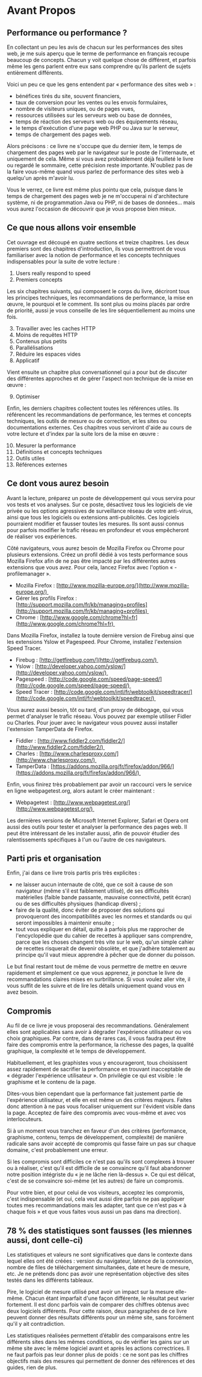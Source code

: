 Avant Propos
==========

Performance ou performance ?
---------------------------------------------

En collectant un peu les avis de chacun sur les performances des sites
web, je me suis aperçu que le terme de performance en français recoupe
beaucoup de concepts. Chacun y voit quelque chose de différent, et
parfois même les gens parlent entre eux sans comprendre qu'ils parlent
de sujets entièrement différents.

Voici un peu ce que les gens entendent par « performance des sites web » :

-   bénéfices tirés du site, souvent financiers,
-   taux de conversion pour les ventes ou les envois formulaires,
-   nombre de visiteurs uniques, ou de pages vues,
-   ressources utilisées sur les serveurs web ou base de données,
-   temps de réaction des serveurs web ou des équipements réseau,
-   le temps d'exécution d'une page web PHP ou Java sur le serveur,
-   temps de chargement des pages web.

Alors précisons : ce livre ne s'occupe que du dernier item, le temps de
chargement des pages web par le navigateur sur le poste de l'internaute,
et uniquement de cela. Même si vous avez probablement déjà feuilleté le
livre ou regardé le sommaire, cette précision reste importante.
N'oubliez pas de la faire vous-même quand vous parlez de performance des
sites web à quelqu'un après m'avoir lu.

Vous le verrez, ce livre est même plus pointu que cela, puisque dans le
temps de chargement des pages web je ne m'occuperai ni d'architecture
système, ni de programmation Java ou PHP, ni de bases de données... mais
vous aurez l'occasion de découvrir que je vous propose bien mieux.

Ce que nous allons voir ensemble
-------------------------------------------------

Cet ouvrage est découpé en quatre sections et treize chapitres. Les deux
premiers sont des chapitres d'introduction, ils vous permettront de vous
familiariser avec la notion de performance et les concepts techniques
indispensables pour la suite de votre lecture :

1. Users really respond to speed
2. Premiers concepts

Les six chapitres suivants, qui composent le corps du livre, décriront 
tous les principes techniques, les recommandations de performance, 
la mise en œuvre, le pourquoi et le comment. Ils sont plus ou moins placés par 
ordre de priorité, aussi je vous conseille de les lire séquentiellement 
au moins une fois.

3. Travailler avec les caches HTTP
4. Moins de requêtes HTTP
5. Contenus plus petits
6. Parallélisations 
7. Réduire les espaces vides
8. Applicatif

Vient ensuite un chapitre plus conversationnel qui a pour but de
discuter des différentes approches et de gérer l'aspect non technique de
la mise en œuvre :

9. Optimiser  

Enfin, les derniers chapitres collectent toutes les références utiles.
Ils référencent les recommandations de performance, les termes et
concepts techniques, les outils de mesure ou de correction, et les sites
ou documentations externes. Ces chapitres vous serviront d'aide au cours
de votre lecture et d'index par la suite lors de la mise en œuvre :

10. Mesurer la performance
11. Définitions et concepts techniques
12. Outils utiles
13. Références externes

Ce dont vous aurez besoin
--------------------------------

Avant la lecture, préparez un poste de développement qui vous servira
pour vos tests et vos analyses. Sur ce poste, désactivez tous les
logiciels de vie privée ou les options agressives de surveillance réseau
de votre anti-virus, ainsi que tous les logiciels ou extensions
anti-publicités. Ces logiciels pourraient modifier et fausser toutes les
mesures. Ils sont aussi connus pour parfois modifier le trafic réseau en
profondeur et vous empêcheront de réaliser vos expériences.

Côté navigateurs, vous aurez besoin de Mozilla Firefox ou Chrome pour
plusieurs extensions. Créez un profil dédié à vos tests performance sous
Mozilla Firefox afin de ne pas être impacté par les différentes autres
extensions que vous avez. Pour cela, lancez Firefox avec l'option
« -profilemanager ».

-   Mozilla Firefox :
    [http://www.mozilla-europe.org/](http://www.mozilla-europe.org/) 
-   Gérer les profils Firefox :
    [http://support.mozilla.com/fr/kb/managing+profiles](http://support.mozilla.com/fr/kb/managing+profiles) 
-   Chrome :
    [http://www.google.com/chrome?hl=fr](http://www.google.com/chrome?hl=fr) 

Dans Mozilla Firefox, installez la toute dernière version de Firebug
ainsi que les extensions Yslow et Pagespeed. Pour Chrome, installez
l'extension Speed Tracer.

-   Firebug : [http://getfirebug.com/](http://getfirebug.com/) 
-   Yslow :
    [http://developer.yahoo.com/yslow/](http://developer.yahoo.com/yslow/) 
-   Pagespeed :
    [http://code.google.com/speed/page-speed/](http://code.google.com/speed/page-speed/) 
-   Speed Tracer :
    [http://code.google.com/intl/fr/webtoolkit/speedtracer/](http://code.google.com/intl/fr/webtoolkit/speedtracer/) 

Vous aurez aussi besoin, tôt ou tard, d'un proxy de débogage, qui vous
permet d'analyser le trafic réseau. Vous pouvez par exemple utiliser
Fidler ou Charles. Pour jouer avec le navigateur vous pouvez aussi
installer l'extension TamperData de Firefox.

-   Fiddler :
    [http://www.fiddler2.com/fiddler2/](http://www.fiddler2.com/fiddler2/) 
-   Charles :
    [http://www.charlesproxy.com/](http://www.charlesproxy.com/) 
-   TamperData :
    [https://addons.mozilla.org/fr/firefox/addon/966/](https://addons.mozilla.org/fr/firefox/addon/966/) 

Enfin, vous finirez très probablement par avoir un raccourci vers le
service en ligne webpagetest.org, alors autant le créer maintenant :

-   Webpagetest :
    [http://www.webpagetest.org/](http://www.webpagetest.org/) 

Les dernières versions de Microsoft Internet Explorer, Safari et Opera
ont aussi des outils pour tester et analyser la performance des pages
web. Il peut être intéressant de les installer aussi, afin de pouvoir
étudier des ralentissements spécifiques à l'un ou l'autre de ces
navigateurs.

Parti pris et organisation
-------------------------------

Enfin, j'ai dans ce livre trois partis pris très explicites :

-   ne laisser aucun internaute de côté, que ce soit à cause de son
    navigateur (même s'il est faiblement utilisé), de ses difficultés
    matérielles (faible bande passante, mauvaise connectivité, petit
    écran) ou de ses difficultés physiques (handicap divers) ;
-   faire de la qualité, donc éviter de proposer des solutions qui
    provoqueront des incompatibilités avec les normes et standards ou
    qui seront impossibles à maintenir ensuite ;
-   tout vous expliquer en détail, quitte à parfois plus me rapprocher
    de l'encyclopédie que du cahier de recettes à appliquer sans
    comprendre, parce que les choses changent très vite sur le web,
    qu'un simple cahier de recettes risquerait de devenir obsolète, et que
    j'adhère totalement au principe qu'il vaut mieux apprendre à pêcher
    que de donner du poisson.

Le but final restant tout de même de vous permettre de mettre en œuvre
rapidement et simplement ce que vous apprenez, je ponctue le livre de
recommandations claires mises en surbrillance. Si vous voulez aller
vite, il vous suffit de les suivre et de lire les détails uniquement
quand vous en avez besoin.

Compromis
---------------

Au fil de ce livre je vous proposerai des recommandations.
Généralement elles sont applicables sans avoir à dégrader l'expérience
utilisateur ou vos choix graphiques. Par contre, dans de rares cas, il
vous faudra peut être faire des compromis entre la performance, la
richesse des pages, la qualité graphique, la complexité et le temps de
développement. 

Habituellement, et les graphistes vous y encourageront, tous choisissent
assez rapidement de sacrifier la performance en trouvant inacceptable de
« dégrader l'expérience utilisateur ». On privilégie ce qui est
visible : le graphisme et le contenu de la page.

Dites-vous bien cependant que la performance fait justement partie de
l'expérience utilisateur, et elle en est même un des critères majeurs. Faites
donc attention à ne pas vous focaliser uniquement sur l'évident visible
dans la page. Acceptez de faire des compromis avec vous-même et avec vos
interlocuteurs.

Si à un moment vous tranchez en faveur d'un des critères (performance,
graphisme, contenu, temps de développement, complexité) de manière
radicale sans avoir accepté de compromis qui fasse faire un pas sur
chaque domaine, c'est probablement une erreur.

Si les compromis sont difficiles ce n'est pas qu'ils sont complexes à
trouver ou à réaliser, c'est qu'il est difficile de se convaincre qu'il
faut abandonner notre position intégriste du « je ne lâche rien là-dessus ».
Ce qui est délicat, c'est de se convaincre soi-même (et les
autres) de faire un compromis.

Pour votre bien, et pour celui de vos visiteurs, acceptez les compromis,
c'est indispensable (et oui, cela veut aussi dire parfois ne pas
appliquer toutes mes recommandations mais les adapter, tant que ce n'est
pas « à chaque fois » et que vous faites vous aussi un pas dans ma
direction).

78 % des statistiques sont fausses (les miennes aussi, dont celle-ci)
---------------------------------------------------------------------------------

Les statistiques et valeurs ne sont significatives que dans le contexte
dans lequel elles ont été créées : version du navigateur, latence de la
connexion, nombre de files de téléchargement simultanées, date et heure
de mesure, etc. Je ne prétends donc pas avoir une représentation
objective des sites testés dans les différents tableaux.

Pire, le logiciel de mesure utilisé peut avoir un impact sur la mesure
elle-même. Chacun étant imparfait d'une façon différente, le résultat
peut varier fortement. Il est donc parfois vain de comparer des chiffres
obtenus avec deux logiciels différents. Pour cette raison, deux
paragraphes de ce livre peuvent donner des résultats différents pour un même
site, sans forcément qu'il y ait contradiction.

Les statistiques réalisées permettent d’établir des comparaisons entre
les différents sites dans les mêmes conditions, ou de vérifier les gains
sur un même site avec le même logiciel avant et après les actions
correctrices. Il ne faut parfois pas leur donner plus de poids : ce ne
sont pas les chiffres objectifs mais des mesures qui permettent de
donner des références et des guides, rien de plus.


